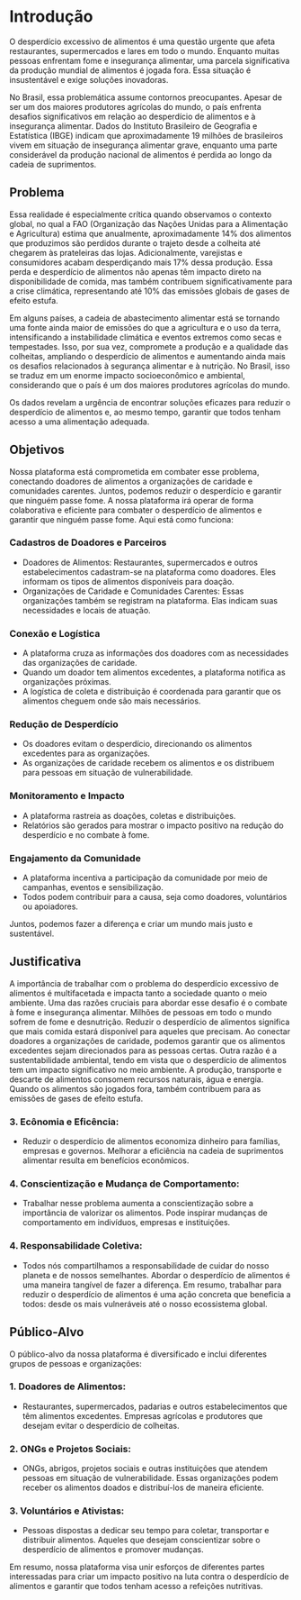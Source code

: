 # Introdução

  O desperdício excessivo de alimentos é uma questão urgente que afeta restaurantes, supermercados e lares em todo o mundo. Enquanto muitas pessoas enfrentam fome e insegurança alimentar, uma parcela significativa da produção mundial de alimentos é jogada fora. Essa situação é insustentável e exige soluções inovadoras.
  
  No Brasil, essa problemática assume contornos preocupantes. Apesar de ser um dos maiores produtores agrícolas do mundo, o país enfrenta desafios significativos em relação ao desperdício de alimentos e à insegurança alimentar. Dados do Instituto Brasileiro de Geografia e Estatística (IBGE) indicam que aproximadamente 19 milhões de brasileiros vivem em situação de insegurança alimentar grave, enquanto uma parte considerável da produção nacional de alimentos é perdida ao longo da cadeia de suprimentos.

## Problema

  Essa realidade é especialmente crítica quando observamos o contexto global, no qual a FAO (Organização das Nações Unidas para a Alimentação e Agricultura) estima que anualmente, aproximadamente 14% dos alimentos que produzimos são perdidos durante o trajeto desde a colheita até chegarem às prateleiras das lojas. Adicionalmente, varejistas e consumidores acabam desperdiçando mais 17% dessa produção. Essa perda e desperdício de alimentos não apenas têm impacto direto na disponibilidade de comida, mas também contribuem significativamente para a crise climática, representando até 10% das emissões globais de gases de efeito estufa.
  
  Em alguns países, a cadeia de abastecimento alimentar está se tornando uma fonte ainda maior de emissões do que a agricultura e o uso da terra, intensificando a instabilidade climática e eventos extremos como secas e tempestades. Isso, por sua vez, compromete a produção e a qualidade das colheitas, ampliando o desperdício de alimentos e aumentando ainda mais os desafios relacionados à segurança alimentar e à nutrição. No Brasil, isso se traduz em um enorme impacto socioeconômico e ambiental, considerando que o país é um dos maiores produtores agrícolas do mundo.
  
  Os dados revelam a urgência de encontrar soluções eficazes para reduzir o desperdício de alimentos e, ao mesmo tempo, garantir que todos tenham acesso a uma alimentação adequada.

## Objetivos

Nossa plataforma está comprometida em combater esse problema, conectando doadores de alimentos a organizações de caridade e comunidades carentes. Juntos, podemos reduzir o desperdício e garantir que ninguém passe fome. A nossa plataforma irá operar de forma colaborativa e eficiente para combater o desperdício de alimentos e garantir que ninguém passe fome. Aqui está como funciona:
### Cadastros de Doadores e Parceiros
<ul>
<li>Doadores de Alimentos: Restaurantes, supermercados e outros estabelecimentos cadastram-se na plataforma como doadores. Eles informam os tipos de alimentos disponíveis para doação.</li>
<li>Organizações de Caridade e Comunidades Carentes: Essas organizações também se registram na plataforma. Elas indicam suas necessidades e locais de atuação.</li>
</ul>

### Conexão e Logística
<ul>
<li>A plataforma cruza as informações dos doadores com as necessidades das organizações de caridade.</li>
<li>Quando um doador tem alimentos excedentes, a plataforma notifica as organizações próximas.</li>
<li>A logística de coleta e distribuição é coordenada para garantir que os alimentos cheguem onde são mais necessários.</li>
</ul>

### Redução de Desperdício
<ul>
<li>Os doadores evitam o desperdício, direcionando os alimentos excedentes para as organizações.</li>
<li>As organizações de caridade recebem os alimentos e os distribuem para pessoas em situação de vulnerabilidade.</li>
</ul>

### Monitoramento e Impacto
<ul>
<li>A plataforma rastreia as doações, coletas e distribuições.</li>
<li>Relatórios são gerados para mostrar o impacto positivo na redução do desperdício e no combate à fome.</li>
</ul>

### Engajamento da Comunidade
<ul>
<li>A plataforma incentiva a participação da comunidade por meio de campanhas, eventos e sensibilização.</li>
<li>Todos podem contribuir para a causa, seja como doadores, voluntários ou apoiadores.</li>
</ul>

Juntos, podemos fazer a diferença e criar um mundo mais justo e sustentável.

## Justificativa

A importância de trabalhar com o problema do desperdício excessivo de alimentos é multifacetada e impacta tanto a sociedade quanto o meio ambiente. Uma das razões cruciais para abordar esse desafio é o combate à fome e insegurança alimentar. Milhões de pessoas em todo o mundo sofrem de fome e desnutrição. Reduzir o desperdício de alimentos significa que mais comida estará disponível para aqueles que precisam. Ao conectar doadores a organizações de caridade, podemos garantir que os alimentos excedentes sejam direcionados para as pessoas certas. Outra razão é a sustentabilidade ambiental, tendo em vista que o desperdício de alimentos tem um impacto significativo no meio ambiente. A produção, transporte e descarte de alimentos consomem recursos naturais, água e energia. Quando os alimentos são jogados fora, também contribuem para as emissões de gases de efeito estufa.

### 3. Ecônomia e Eficência:
<ul>
<li>Reduzir o desperdício de alimentos economiza dinheiro para famílias, empresas e governos. Melhorar a eficiência na cadeia de suprimentos alimentar resulta em benefícios econômicos.</li>
</ul>

### 4. Conscientização e Mudança de Comportamento:
<ul>
<li>Trabalhar nesse problema aumenta a conscientização sobre a importância de valorizar os alimentos. Pode inspirar mudanças de comportamento em indivíduos, empresas e instituições.</li>
</ul>

### 4. Responsabilidade Coletiva:
<ul>
<li>Todos nós compartilhamos a responsabilidade de cuidar do nosso planeta e de nossos semelhantes. Abordar o desperdício de alimentos é uma maneira tangível de fazer a diferença. Em resumo, trabalhar para reduzir o desperdício de alimentos é uma ação concreta que beneficia a todos: desde os mais vulneráveis até o nosso ecossistema global. </li>
</ul>

## Público-Alvo

O público-alvo da nossa plataforma é diversificado e inclui diferentes grupos de pessoas e organizações:

### 1. Doadores de Alimentos:
<ul>
<li>Restaurantes, supermercados, padarias e outros estabelecimentos que têm alimentos excedentes. Empresas agrícolas e produtores que desejam evitar o desperdício de colheitas. </li>
</ul>

### 2. ONGs e Projetos Sociais:
<ul>
<li>ONGs, abrigos, projetos sociais e outras instituições que atendem pessoas em situação de vulnerabilidade. Essas organizações podem receber os alimentos doados e distribuí-los de maneira eficiente.</li>
</ul>

### 3. Voluntários e Ativistas:
<ul>
<li>Pessoas dispostas a dedicar seu tempo para coletar, transportar e distribuir alimentos. Aqueles que desejam conscientizar sobre o desperdício de alimentos e promover mudanças.</li>
</ul>

Em resumo, nossa plataforma visa unir esforços de diferentes partes interessadas para criar um impacto positivo na luta contra o desperdício de alimentos e garantir que todos tenham acesso a refeições nutritivas.
